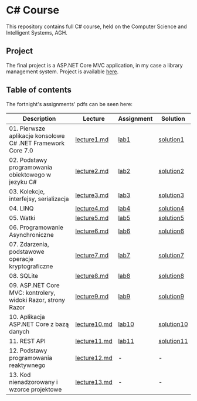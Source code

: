 # C# Course
This repository contains full C# course, held on the Computer Science and Intelligent Systems, AGH.

## Project
The final project is a ASP.NET Core MVC application, in my case a library management system. Project is available [here](https://github.com/lursz/MVC-Library). 

## Table of contents

The fortnight's assignments' pdfs can be seen here:

| Description  | Lecture | Assignment | Solution |
| ------------- | ------------- | ------------- | ------------- |
| 01. Pierwsze aplikacje konsolowe C# .NET Framework Core 7.0  | [lecture1.md](Lectures/01.%20Pierwsze%20aplikacje%20konsolowe%20C#%20.NET%20Framework%20Core%207.0.md)  | [lab1](lab1/README.md) | [solution1](https://github.com/lursz/CSharp-Uni-Course/tree/main/lab1)|
| 02. Podstawy programowania obiektowego w jezyku C#  | [lecture2.md](Lectures/02.%20Podstawy%20programowania%20obiektowego%20w%20jezyku%20C#.md)  | [lab2](lab2/README.md) | [solution2](https://github.com/lursz/CSharp-Uni-Course/tree/main/lab2)|
| 03. Kolekcje, interfejsy, serializacja  | [lecture3.md](Lectures/03.%20Kolekcje,%20interfejsy,%20serializacja.md)  | [lab3](lab3/README.md) | [solution3](https://github.com/lursz/CSharp-Uni-Course/tree/main/lab3)|
| 04. LINQ  | [lecture4.md](Lectures/04.%20LINQ.md)  | [lab4](lab4/README.md) | [solution4](https://github.com/lursz/CSharp-Uni-Course/tree/main/lab4)|
| 05. Watki  | [lecture5.md](Lectures/05.%20Watki.md)  | [lab5](lab5/README.md) | [solution5](https://github.com/lursz/CSharp-Uni-Course/tree/main/lab5)|
| 06. Programowanie Asynchroniczne  | [lecture6.md](Lectures/06.%20ProgramowanieAsynchroniczne.md)  | [lab6](lab6/README.md) | [solution6](https://github.com/lursz/CSharp-Uni-Course/tree/main/lab6)|
| 07. Zdarzenia, podstawowe operacje kryptograficzne  | [lecture7.md](Lectures/07.%20Zdarzenia,%20podstawowe%20operacje%20kryptograficzne.md)  | [lab7](lab7/README.md) | [solution7](https://github.com/lursz/CSharp-Uni-Course/tree/main/lab7)|
| 08. SQLite  | [lecture8.md](Lectures/08.%20SQLite.md)  | [lab8](lab8/README.md) | [solution8](https://github.com/lursz/CSharp-Uni-Course/tree/main/lab8)|
| 09. ASP.NET Core MVC: kontrolery, widoki Razor, strony Razor  | [lecture9.md](Lectures/09.%20Aspnetmvc.md)  | [lab9](lab9/README.md) | [solution9](https://github.com/lursz/CSharp-Uni-Course/tree/main/lab9)|
| 10. Aplikacja ASP.NET Core z bazą danych  | [lecture10.md](Lectures/10.%20Aspnetmvc%202.md)  | [lab10](lab10/README.md) | [solution10](https://github.com/lursz/CSharp-Uni-Course/tree/main/lab10)|
| 11. REST API | [lecture11.md](Lectures/11.%20REST%20API.md)  | [lab11](lab11/README.md) | [solution11](https://github.com/lursz/MVC-Library)|
| 12. Podstawy programowania reaktywnego  | [lecture12.md](Lectures/12.%20Reactive.md)  | - | - |
| 13. Kod nienadzorowany i wzorce projektowe  | [lecture13.md](Lectures/13.%20Kodnienadzorowany.md)  | - | - |

